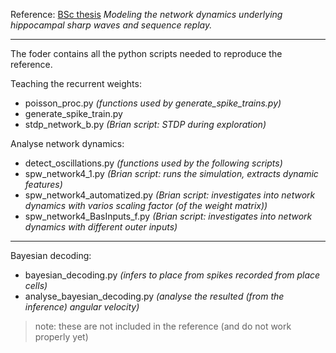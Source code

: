 Reference: [BSc thesis](https://drive.google.com/file/d/0B089tpx89mdXZk55dm0xZm5adUE/view) *Modeling the network dynamics underlying hippocampal sharp waves and sequence replay.*

------------------------------------------------------

The foder contains all the python scripts needed to reproduce the reference.

Teaching the recurrent weights:
* poisson_proc.py *(functions used by generate_spike_trains.py)*
* generate_spike_train.py
* stdp_network_b.py *(Brian script: STDP during exploration)*

Analyse network dynamics:
* detect_oscillations.py *(functions used by the following scripts)*
* spw_network4_1.py *(Brian script: runs the simulation, extracts dynamic features)*
* spw_network4_automatized.py *(Brian script: investigates into network dynamics with varios scaling factor (of the weight matrix))*
* spw_network4_BasInputs_f.py *(Brian script: investigates into network dynamics with different outer inputs)*

------------------------------------------------------

Bayesian decoding:
* bayesian_decoding.py *(infers to place from spikes recorded from place cells)*
* analyse_bayesian_decoding.py *(analyse the resulted (from the inference) angular velocity)*

> note: these are not included in the reference (and do not work properly yet)
